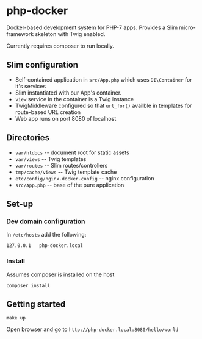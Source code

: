 php-docker
==========

Docker-based development system for PHP-7 apps. Provides a Slim micro-framework skeleton with Twig enabled.

Currently requires composer to run locally.

## Slim configuration

* Self-contained application in `src/App.php` which uses `DI\Container` for it's services
* Slim instantiated with our App's container.
* `view` service in the container is a Twig instance
* TwigMiddleware configured so that `url_for()` availble in templates for route-based URL creation
* Web app runs on port 8080 of localhost

## Directories

* `var/htdocs` -- document root for static assets
* `var/views` -- Twig templates
* `var/routes` -- Slim routes/controllers
* `tmp/cache/views` -- Twig template cache
* `etc/config/nginx.docker.config` -- nginx configuration
* `src/App.php` -- base of the pure application


## Set-up

### Dev domain configuration

In `/etc/hosts` add the following:

    127.0.0.1   php-docker.local

### Install

Assumes composer is installed on the host

    composer install


## Getting started

    make up

Open browser and go to `http://php-docker.local:8080/hello/world`

